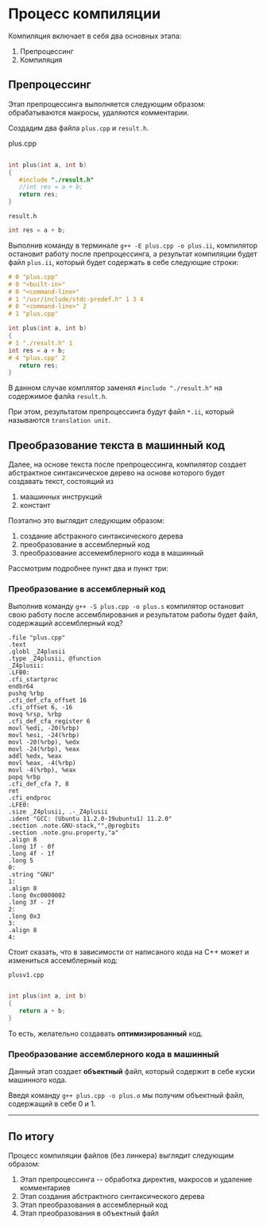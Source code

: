 # Процесс компиляции

Компиляция включает в себя два основных этапа:
1. Препроцессинг
2. Компиляция

## Препроцессинг

Этап препроцессинга выполняется следующим образом: обрабатываются макросы, удаляются комментарии.

Создадим два файла `plus.cpp` и `result.h`.

plus.cpp
```cpp

int plus(int a, int b)
{
   #include "./result.h"
   //int res = a + b;
   return res;
}
```

`result.h`
```cpp
int res = a + b;
```

Выполнив команду в терминале `g++ -E plus.cpp -o plus.ii`, компилятор остановит работу после препроцессинга, а результат компиляции будет файл `plus.ii`,
который будет содержать в себе следующие строки:

```cpp
# 0 "plus.cpp"
# 0 "<built-in>"
# 0 "<command-line>"
# 1 "/usr/include/stdc-predef.h" 1 3 4
# 0 "<command-line>" 2
# 1 "plus.cpp"

int plus(int a, int b)
{
# 1 "./result.h" 1
int res = a + b;
# 4 "plus.cpp" 2
   return res;
}
```

В данном случае комплятор заменял `#include "./result.h"` на содержимое фалйа `result.h`. 

При этом, результатом препроцессинга будут файл `*.ii`, который называются `translation unit`.

## Преобразование текста в машинный код

Далее, на основе текста после препроцессинга, компилятор создает абстрактное синтаксическое дерево на основе которого будет создавать текст, состоящий из
1. маашинных инструкций
2. констант

Поэтапно это выглядит следующим образом:
1. создание абстракного синтаксического дерева
2. преобразование в ассемблерный код
3. преобразование ассемемблерного кода в машинный

Рассмотрим подробнее пункт два и пункт три:

### Преобразование в ассемблерный код

Выполнив команду `g++ -S plus.cpp -o plus.s` компилятор остановит свою работу после ассемблирования и результатом работы будет файл, содержащий ассемблерный код?

```assembly
.file "plus.cpp"
.text
.globl _Z4plusii
.type _Z4plusii, @function
_Z4plusii:
.LFB0:
.cfi_startproc
endbr64
pushq %rbp
.cfi_def_cfa_offset 16
.cfi_offset 6, -16
movq %rsp, %rbp
.cfi_def_cfa_register 6
movl %edi, -20(%rbp)
movl %esi, -24(%rbp)
movl -20(%rbp), %edx
movl -24(%rbp), %eax
addl %edx, %eax
movl %eax, -4(%rbp)
movl -4(%rbp), %eax
popq %rbp
.cfi_def_cfa 7, 8
ret
.cfi_endproc
.LFE0:
.size _Z4plusii, .-_Z4plusii
.ident "GCC: (Ubuntu 11.2.0-19ubuntu1) 11.2.0"
.section .note.GNU-stack,"",@progbits
.section .note.gnu.property,"a"
.align 8
.long 1f - 0f
.long 4f - 1f
.long 5
0:
.string "GNU"
1:
.align 8
.long 0xc0000002
.long 3f - 2f
2:
.long 0x3
3:
.align 8
4:
```

Стоит сказать, что в зависимости от написаного кода на C++ может и измениться ассемблерный код:

`plusv1.cpp`
```cpp

int plus(int a, int b)
{
   return a + b;
}
```

То есть, желательно создавать **оптимизированный** код.

### Преобразование ассемблерного кода в машинный

Данный этап создает **объектный** файл, который содержит в себе куски машинного кода.

Введя команду `g++ plus.cpp -o plus.o` мы получим объектный файл, содержащий в себе 0 и 1.

---

## По итогу

Процесс компиляции файлов (без линкера) выглядит следующим образом:
1. Этап препроцессинга -- обработка директив, макросов и удаление комментариев
2. Этап создания абстрактного синтаксического дерева
3. Этап преобразования в ассемблерный код
4. Этап преобразования в объектный файл
